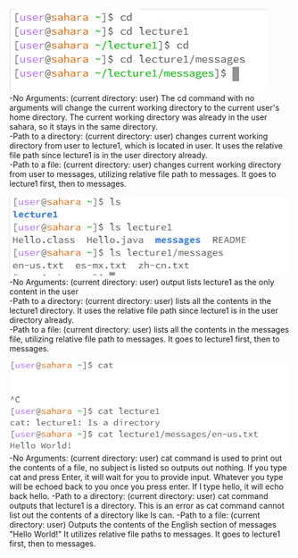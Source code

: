 ![Image](cd_portion.PNG)      
-No Arguments:  (current directory: user) The cd command with no arguments will change the current working directory to the current user's home directory. The current working directory was already in the user sahara, so it stays in the same directory.  
-Path to a directory: (current directory: user) changes current working directory from user to lecture1, which is located in user. It uses the relative file path since lecture1 is in the user directory already.   
-Path to a file: (current directory: user) changes current working directory from user to messages, utilizing relative file path to messages. It goes to lecture1 first, then to messages.  


![Image](ls_portion.PNG)     
-No Arguments: (current directory: user) output lists lecture1 as the only content in the user    
-Path to a directory: (current directory: user) lists all the contents in the lecture1 directory. It uses the relative file path since lecture1 is in the user directory already.     
-Path to a file: (current directory: user) lists all the contents in the messages file, utilizing relative file path to messages. It goes to lecture1 first, then to messages.  




![Image](cat_portion.PNG)  
-No Arguments: (current directory: user) cat command is used to print out the contents of a file, no subject is listed so outputs out nothing. If you type cat and press Enter, it will wait for you to provide input. Whatever you type will be echoed back to you once you press enter. If I type hello, it will echo back hello. 
-Path to a directory: (current directory: user) cat command outputs that lecture1 is a directory. This is an error as cat command cannot list out the contents of a directory like ls can.
-Path to a file: (current directory: user) Outputs the contents of the English section of messages "Hello World!" It utilizes relative file paths to messages. It goes to lecture1 first, then to messages.  

